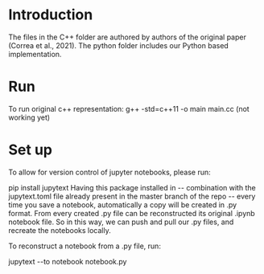 # Introduction
The files in the C++ folder are authored by authors of the original paper
(Correa et al., 2021). The python folder includes our Python based implementation.

# Run
To run original c++ representation:
g++ -std=c++11 -o main main.cc (not working yet)

# Set up
To allow for version control of jupyter notebooks, please run:

pip install jupytext
Having this package installed in -- combination with the jupytext.toml file already present in the master branch of the repo -- every time you save a notebook, automatically a copy will be created in .py format. From every created .py file can be reconstructed its original .ipynb notebook file. So in this way, we can push and pull our .py files, and recreate the notebooks locally.

To reconstruct a notebook from a .py file, run:

jupytext --to notebook notebook.py